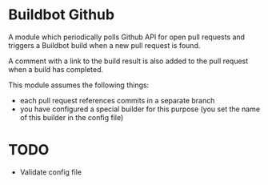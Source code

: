 # Buildbot Github

A module which periodically polls Github API for open pull requests and triggers
a Buildbot build when a new pull request is found.

A comment with a link to the build result is also added to the pull request when a
build has completed.

This module assumes the following things:

* each pull request references commits in a separate branch
* you have configured a special builder for this purpose (you set the name of
  this builder in the config file)

# TODO

* Validate config file
